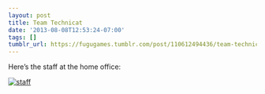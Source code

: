 ```yaml
---
layout: post
title: Team Technicat
date: '2013-08-08T12:53:24-07:00'
tags: []
tumblr_url: https://fugugames.tumblr.com/post/110612494436/team-technicat
---
```

Here’s the staff at the home office:

[![staff](http://itshardtofondlepenguins.com/wp-content/uploads/2013/08/staff.jpg)](http://itshardtofondlepenguins.com/wp-content/uploads/2013/08/staff.jpg)

